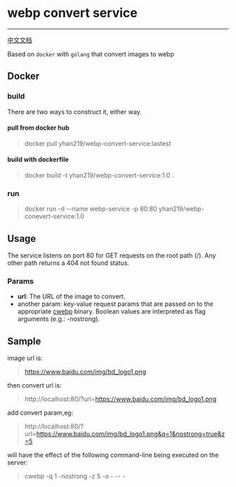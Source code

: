 # webp convert service

----------

[中文文档](README_CN.md)

Based on `docker` with `golang` that convert images to webp

## Docker

### build
 There are two ways to construct it, either way.
#### pull from docker hub
> docker pull yhan219/webp-convert-service:lastest

#### build with dockerfile
> docker build -t yhan219/webp-convert-service:1.0 .

### run
> docker run -d --name webp-service -p 80:80 yhan219/webp-conevert-service:1.0


## Usage
The service listens on port 80 for GET requests on the root path (/). Any other path returns a 404 not found status.

### Params
- **url**: The URL of the image to convert.
- another param: key-value request params that are passed on to the appropriate [cwebp](https://developers.google.cn/speed/webp/docs/cwebp) binary. Boolean values are interpreted as flag arguments (e.g.: -nostrong).

## Sample
image url is:
> https://www.baidu.com/img/bd_logo1.png

then convert url is:
> http://localhost:80/?url=https://www.baidu.com/img/bd_logo1.png

add convert param,eg:
> http://localhost:80/?url=https://www.baidu.com/img/bd_logo1.png&q=1&nostrong=true&z=5

will have the effect of the following command-line being executed on the server:
> cwebp -q 1 -nostrong -z 5 -o - -- -






